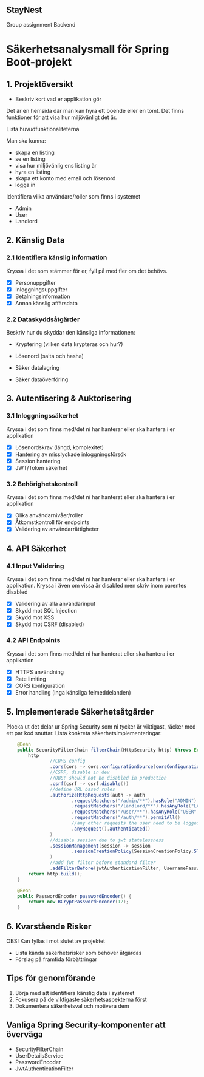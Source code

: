 ## StayNest
Group assignment Backend


# Säkerhetsanalysmall för Spring Boot-projekt

## 1. Projektöversikt

- Beskriv kort vad er applikation gör

Det är en hemsida där man kan hyra ett boende eller en tomt. Det finns funktioner för att visa hur miljövänligt det är.

 Lista huvudfunktionaliteterna

Man ska kunna:
- skapa en listing
- se en listing
- visa hur miljövänlig ens listing är
- hyra en listing
- skapa ett konto med email och lösenord
- logga in

 Identifiera vilka användare/roller som finns i systemet

- Admin
- User
- Landlord

## 2. Känslig Data

### 2.1 Identifiera känslig information

Kryssa i det som stämmer för er, fyll på med fler om det behövs.

- [x] Personuppgifter
- [x] Inloggningsuppgifter
- [x] Betalningsinformation
- [x] Annan känslig affärsdata

### 2.2 Dataskyddsåtgärder

Beskriv hur du skyddar den känsliga informationen:

- Kryptering (vilken data krypteras och hur?)

- Lösenord (salta och hasha)

- Säker datalagring

- Säker dataöverföring

## 3. Autentisering & Auktorisering

### 3.1 Inloggningssäkerhet

Kryssa i det som finns med/det ni har hanterar eller ska hantera i er applikation

- [x] Lösenordskrav (längd, komplexitet)
- [x] Hantering av misslyckade inloggningsförsök
- [x] Session hantering
- [x] JWT/Token säkerhet

### 3.2 Behörighetskontroll

Kryssa i det som finns med/det ni har hanterat eller ska hantera i er applikation

- [x] Olika användarnivåer/roller
- [x] Åtkomstkontroll för endpoints
- [x] Validering av användarrättigheter

## 4. API Säkerhet

### 4.1 Input Validering

Kryssa i det som finns med/det ni har hanterar eller ska hantera i er applikation. Kryssa i även om vissa är disabled men skriv inom parentes disabled

- [x] Validering av alla användarinput
- [x] Skydd mot SQL Injection
- [x] Skydd mot XSS 
- [x] Skydd mot CSRF (disabled)

### 4.2 API Endpoints

Kryssa i det som finns med/det ni har hanterat eller ska hantera i er applikation

- [x] HTTPS användning
- [x] Rate limiting
- [x] CORS konfiguration
- [x] Error handling (inga känsliga felmeddelanden)

## 5. Implementerade Säkerhetsåtgärder

Plocka ut det delar ur Spring Security som ni tycker är viktigast, räcker med ett par kod snuttar.
Lista konkreta säkerhetsimplementeringar:

```java
    @Bean
    public SecurityFilterChain filterChain(HttpSecurity http) throws Exception {
        http
                //CORS config
                .cors(cors -> cors.configurationSource(corsConfigurationSource()))
                //CSRF, disable in dev
                //OBS! should not be disabled in production
                .csrf(csrf -> csrf.disable())
                //define URL based rules
                .authorizeHttpRequests(auth -> auth
                        .requestMatchers("/admin/**").hasRole("ADMIN")
                        .requestMatchers("/landlord/**").hasAnyRole("LANDLORD", "ADMIN")
                        .requestMatchers("/user/**").hasAnyRole("USER", "LANDLORD", "ADMIN")
                        .requestMatchers("/auth/**").permitAll()
                        //any other requests the user need to be logged
                        .anyRequest().authenticated()
                )
                //disable session due to jwt statelessness
                .sessionManagement(session -> session
                        .sessionCreationPolicy(SessionCreationPolicy.STATELESS)
                )
                //add jwt filter before standard filter
                .addFilterBefore(jwtAuthenticationFilter, UsernamePasswordAuthenticationFilter.class);
        return http.build();
    }
```

```java
    @Bean
    public PasswordEncoder passwordEncoder() {
        return new BCryptPasswordEncoder(12);
    }
```


## 6. Kvarstående Risker

OBS! Kan fyllas i mot slutet av projektet

- Lista kända säkerhetsrisker som behöver åtgärdas
- Förslag på framtida förbättringar

## Tips för genomförande

1. Börja med att identifiera känslig data i systemet
2. Fokusera på de viktigaste säkerhetsaspekterna först
3. Dokumentera säkerhetsval och motivera dem

## Vanliga Spring Security-komponenter att överväga

- SecurityFilterChain
- UserDetailsService
- PasswordEncoder
- JwtAuthenticationFilter

